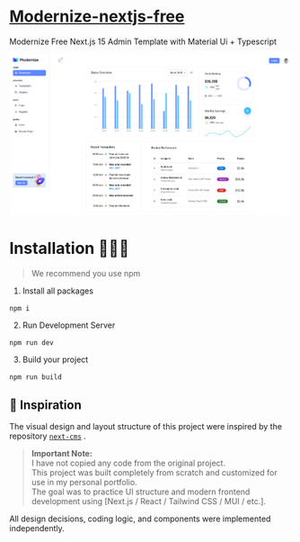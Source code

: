 # <a href="https://github.com/MohammadTahaBatoomi/next-cms">Modernize-nextjs-free</a>
Modernize Free Next.js 15 Admin Template with Material Ui + Typescript 
<!-- Main image of Template -->

  <img src="/public/images/design/Readme.png" />



# Installation 👨🏻‍💻

> We recommend you use npm

1. Install all packages

```
npm i
```

2. Run Development Server

```
npm run dev
```

3. Build your project

```
npm run build
```

## 🧠 Inspiration

The visual design and layout structure of this project were inspired by the repository [`next-cms`]([https://github.com/hossein-ghanimati/next-cms](https://github.com/adminmart/Modernize-Nextjs-Free))
.

> **Important Note:**  
> I have not copied any code from the original project.  
> This project was built completely from scratch and customized for use in my personal portfolio.  
> The goal was to practice UI structure and modern frontend development using [Next.js / React / Tailwind CSS / MUI / etc.].

All design decisions, coding logic, and components were implemented independently.
